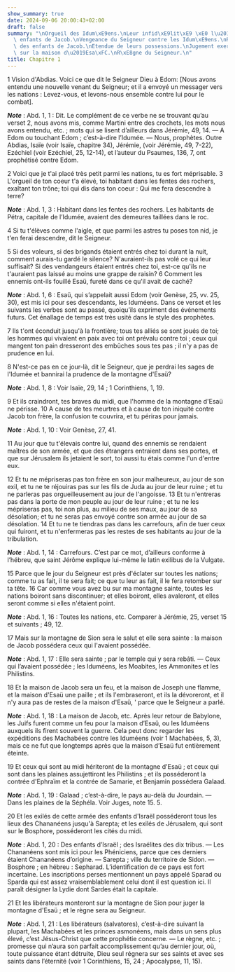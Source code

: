 ```yaml
---
show_summary: true
date: 2024-09-06 20:00:43+02:00
draft: false
summary: "\nOrgueil des Idum\xE9ens.\nLeur infid\xE9lit\xE9 \xE0 l\u2019\xE9gard des\
  \ enfants de Jacob.\nVengeance du Seigneur contre les Idum\xE9ens.\nR\xE9tablissement\
  \ des enfants de Jacob.\nEtendue de leurs possessions.\nJugement exerc\xE9 par eux\
  \ sur la maison d\u2019Esa\xFC.\nR\xE8gne du Seigneur.\n"
title: Chapitre 1
---
```





1 Vision d'Abdias. Voici ce que dit le Seigneur Dieu à Edom: [Nous avons entendu une nouvelle venant du Seigneur; et il a envoyé un messager vers les nations : Levez-vous, et levons-nous ensemble contre lui pour le combat].

***Note*** :  Abd. 1, 1 : Dit. Le complément de ce verbe ne se trouvant qu’au verset 2, nous avons mis, comme Martini entre des crochets, les mots nous avons entendu, etc. ; mots qui se lisent d’ailleurs dans Jérémie, 49, 14. ― A Edom ou touchant Edom ; c’est-à-dire l’Idumée. ― Nous, prophètes. Outre Abdias, Isaïe (voir Isaïe, chapitre 34), Jérémie, (voir Jérémie, 49, 7-22), Ezéchiel (voir Ezéchiel, 25, 12-14), et l’auteur du Psaumes, 136, 7, ont prophétisé contre Edom.


2 Voici que je t'ai placé très petit parmi les nations, tu es fort méprisable. 3 L'orgueil de ton coeur t'a élevé, toi habitant dans les fentes des rochers, exaltant ton trône; toi qui dis dans ton coeur : Qui me fera descendre à terre?

***Note*** :  Abd. 1, 3 : Habitant dans les fentes des rochers. Les habitants de Pétra, capitale de l’Idumée, avaient des demeures taillées dans le roc.

4 Si tu t'élèves comme l'aigle, et que parmi les astres tu poses ton nid, je t'en ferai descendre, dit le Seigneur.


5 Si des voleurs, si des brigands étaient entrés chez toi durant la nuit, comment aurais-tu gardé le silence? N'auraient-ils pas volé ce qui leur suffisait? Si des vendangeurs étaient entrés chez toi, est-ce qu'ils ne t'auraient pas laissé au moins une grappe de raisin? 6 Comment les ennemis ont-ils fouillé Esaü, fureté dans ce qu'il avait de caché?

***Note*** :  Abd. 1, 6 : Esaü, qui s’appelait aussi Edom (voir Genèse, 25, vv. 25, 30), est mis ici pour ses descendants, les Iduméens. Dans ce verset et les suivants les verbes sont au passé, quoiqu’ils expriment des événements futurs. Cet énallage de temps est très usité dans le style des prophètes.

7 Ils t'ont éconduit jusqu'à la frontière; tous tes alliés se sont joués de toi; les hommes qui vivaient en paix avec toi ont prévalu contre toi ; ceux qui mangent ton pain dresseront des embûches sous tes pas ; il n'y a pas de prudence en lui.


8 N'est-ce pas en ce jour-là, dit le Seigneur, que je perdrai les sages de l'Idumée et bannirai la prudence de la montagne d'Esaü?

***Note*** :  Abd. 1, 8 : Voir Isaïe, 29, 14 ; 1 Corinthiens, 1, 19.

9 Et ils craindront, tes braves du midi, que l'homme de la montagne d'Esaü ne périsse. 10 A cause de tes meurtres et à cause de ton iniquité contre Jacob ton frère, la confusion te couvrira, et tu périras pour jamais.

***Note*** :  Abd. 1, 10 : Voir Genèse, 27, 41.

11 Au jour que tu t'élevais contre lui, quand des ennemis se rendaient maîtres de son armée, et que des étrangers entraient dans ses portes, et que sur Jérusalem ils jetaient le sort, toi aussi tu étais comme l'un d'entre eux.


12 Et tu ne mépriseras pas ton frère en son jour malheureux, au jour de son exil, et tu ne te réjouiras pas sur les fils de Juda au jour de leur ruine ; et tu ne parleras pas orgueilleusement au jour de l'angoisse. 13 Et tu n'entreras pas dans la porte de mon peuple au jour de leur ruine ; et tu ne les mépriseras pas, toi non plus, au milieu de ses maux, au jour de sa désolation; et tu ne seras pas envoyé contre son armée au jour de sa désolation. 14 Et tu ne te tiendras pas dans les carrefours, afin de tuer ceux qui fuiront, et tu n'enfermeras pas les restes de ses habitants au jour de la tribulation.

***Note*** :  Abd. 1, 14 : Carrefours. C’est par ce mot, d’ailleurs conforme à l’hébreu, que saint Jérôme explique lui-même le latin exilibus de la Vulgate.


15 Parce que le jour du Seigneur est près d'éclater sur toutes les nations; comme tu as fait, il te sera fait; ce que tu leur as fait, il le fera retomber sur ta tête. 16 Car comme vous avez bu sur ma montagne sainte, toutes les nations boiront sans discontinuer; et elles boiront, elles avaleront, et elles seront comme si elles n'étaient point.

***Note*** :  Abd. 1, 16 : Toutes les nations, etc. Comparer à Jérémie, 25, verset 15 et suivants ; 49, 12.


17 Mais sur la montagne de Sion sera le salut et elle sera sainte : la maison de Jacob possédera ceux qui l'avaient possédée.

***Note*** :  Abd. 1, 17 : Elle sera sainte ; par le temple qui y sera rebâti. ― Ceux qui l’avaient possédée ; les Iduméens, les Moabites, les Ammonites et les Philistins.


18 Et la maison de Jacob sera un feu, et la maison de Joseph une flamme, et la maison d'Esaü une paille ; et ils l'embraseront, et ils la dévoreront, et il n'y aura pas de restes de la maison d'Esaü, ' parce que le Seigneur a parlé.

***Note*** :  Abd. 1, 18 : La maison de Jacob, etc. Après leur retour de Babylone, les Juifs furent comme un feu pour la maison d’Esaü, ou les Iduméens auxquels ils firent souvent la guerre. Cela peut donc regarder les expéditions des Machabées contre les Iduméens (voir 1 Machabées, 5, 3), mais ce ne fut que longtemps après que la maison d’Esaü fut entièrement éteinte.

19 Et ceux qui sont au midi hériteront de la montagne d'Esaü ; et ceux qui sont dans les plaines assujettiront les Philistins ; et ils posséderont la contrée d'Ephraïm et la contrée de Samarie, et Benjamin possédera Galaad.

***Note*** :  Abd. 1, 19 : Galaad ; c’est-à-dire, le pays au-delà du Jourdain. ― Dans les plaines de la Séphéla. Voir Juges, note 15. 5.

20 Et les exilés de cette armée des enfants d'Israël posséderont tous les lieux des Chananéens jusqu'à Sarepta; et les exilés de Jérusalem, qui sont sur le Bosphore, posséderont les cités du midi.

***Note*** :  Abd. 1, 20 : Des enfants d’Israël ; des Israélites des dix tribus. ― Les Chananéens sont mis ici pour les Phéniciens, parce que ces derniers étaient Chananéens d’origine. ― Sarepta ; ville du territoire de Sidon. ― Bosphore ; en hébreu : Sepharad. L’identification de ce pays est fort incertaine. Les inscriptions perses mentionnent un pays appelé Sparad ou Sparda qui est assez vraisemblablement celui dont il est question ici. Il paraît désigner la Lydie dont Sardes était la capitale.

21 Et les libérateurs monteront sur la montagne de Sion pour juger la montagne d'Esaü ; et le règne sera au Seigneur.

***Note*** :  Abd. 1, 21 : Les libérateurs (salvatores), c’est-à-dire suivant la plupart, les Machabées et les princes asmonéens, mais dans un sens plus élevé, c’est Jésus-Christ que cette prophétie concerne. ― Le règne, etc. ; promesse qui n’aura son parfait accomplissement qu’au dernier jour, où, toute puissance étant détruite, Dieu seul régnera sur ses saints et avec ses saints dans l’éternité (voir 1 Corinthiens, 15, 24 ; Apocalypse, 11, 15).
